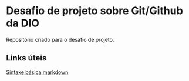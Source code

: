 # Desafio de projeto sobre Git/Github da DIO
Repositório criado para o desafio de projeto.

## Links úteis
[Sintaxe básica markdown](https://www.markdownguide.org/basic-syntax/)
